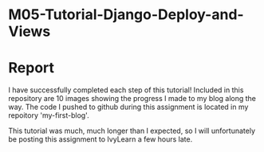 # M05-Tutorial-Django-Deploy-and-Views

# Report

I have successfully completed each step of this tutorial! Included in this repository are 10 images showing the progress I made to my blog along the way. The code I pushed to github during this assignment is located in my repoitory 'my-first-blog'.

This tutorial was much, much longer than I expected, so I will unfortunately be posting this assignment to IvyLearn a few hours late.
